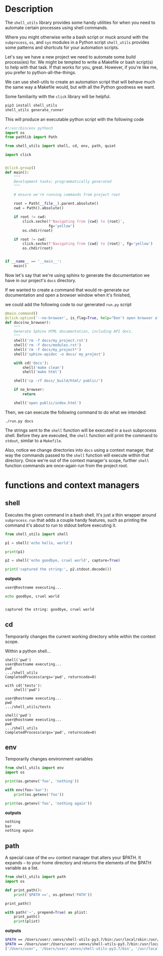 # Description

The `shell_utils` library provides some handy utilities for when you need to automate certain processes using shell commands.

Where you might otherwise write a bash script or muck around with the `subprocess`, `os`, and `sys`  modules in a Python script `shell_utils` provides
some patterns and shortcuts for your automation scripts.

Let's say we have a new project we need to automate some build process(es) for. We might be tempted to write a Makefile or bash
script(s) to help with that task. If that works for you, great. However, if you're like me, you prefer to python-all-the-things.

We can use shell-utils to create an automation script that will behave much the same way a Makefile would, but with all the
Python goodness we want.

Some familiarity with the `click` library will be helpful.

```bash
pip3 install shell_utils
shell_utils generate_runner
```

This will produce an executable python script with the following code
```python
#!/usr/bin/env python3
import os
from pathlib import Path

from shell_utils import shell, cd, env, path, quiet

import click


@click.group()
def main():
    """
    Development tasks; programmatically generated
    """

    # ensure we're running commands from project root

    root = Path(__file__).parent.absolute()
    cwd = Path().absolute()

    if root != cwd:
        click.secho(f'Navigating from {cwd} to {root}',
                    fg='yellow')
        os.chdir(root)

    if root != cwd:
        click.secho(f'Navigating from {cwd} to {root}', fg='yellow')
        os.chdir(root)


if __name__ == '__main__':
    main()
```

Now let's say that we're using sphinx to generate the documentation we have in our project's `docs` directory.

If we wanted to create a command that would re-generate our documentation and open a browser window when it's finished,

we could add the following code to our generated `run.py` script


```python
@main.command()
@click.option('--no-browser', is_flag=True, help="Don't open browser after building docs.")
def docs(no_browser):
    """
    Generate Sphinx HTML documentation, including API docs.
    """
    shell('rm -f docs/my_project.rst')
    shell('rm -f docs/modules.rst')
    shell('rm -f docs/my_project*')
    shell('sphinx-apidoc -o docs/ my_project')

    with cd('docs'):
        shell('make clean')
        shell('make html')

    shell('cp -rf docs/_build/html/ public/')

    if no_browser:
        return

    shell('open public/index.html')
```

Then, we can execute the following command to do what we intended:

`./run.py docs`

The strings sent to the `shell` function will be executed in a `bash` subprocess shell. Before they are executed,
the `shell` function will print the command to `stdout`, similar to a `Makefile`.

Also, notice we change directories into `docs` using a context manager, that way the commands passed to the `shell` function
will execute within that directory. Once we're out of the context manager's scope, further `shell` function commands are once-again run
from the project root.

# functions and context managers

## shell

Executes the given command in a bash shell. It's just a thin wrapper around `subprocess.run` that adds a couple handy features,
such as printing the command it's about to run to stdout before executing it.

```python
from shell_utils import shell

p1 = shell('echo hello, world')

print(p1)

p2 = shell('echo goodbye, cruel world', capture=True)

print('captured the string:', p2.stdout.decode())
```

**outputs**

```bash
user@hostname executing...

echo goodbye, cruel world


captured the string: goodbye, cruel world
```

## cd

Temporarily changes the current working directory while within the context scope.

Within a python shell...

```
shell('pwd')
user@hostname executing...
pwd
.../shell_utils
CompletedProcess(args='pwd', returncode=0)

with cd('tests'):
    shell('pwd')
    
user@hostname executing...
pwd
.../shell_utils/tests

shell('pwd')
user@hostname executing...
pwd
.../shell_utils
CompletedProcess(args='pwd', returncode=0)
```

## env

Temporarily changes environment variables

```python
from shell_utils import env
import os

print(os.getenv('foo', 'nothing'))

with env(foo='bar'):
    print(os.getenv('foo'))

print(os.getenv('foo', 'nothing again'))
```

**outputs**

```bash
nothing
bar
nothing again
```

## path

A special case of the `env` context manager that alters your $PATH. It expands `~` to your home directory and returns
the elements of the $PATH variable as a list.

```python
from shell_utils import path
import os

def print_path():
    print('$PATH ==', os.getenv('PATH'))

print_path()

with path('~', prepend=True) as plist:
    print_path()
    print(plist)
```

**outputs**

```bash
$PATH == /Users/user/.venvs/shell-utils-py3.7/bin:/usr/local/sbin:/usr/local/bin:/usr/bin:/bin:/usr/sbin:/sbin:/Library/TeX/texbin
$PATH == /Users/user:/Users/user/.venvs/shell-utils-py3.7/bin:/usr/local/sbin:/usr/local/bin:/usr/bin:/bin:/usr/sbin:/sbin:/Library/TeX/texbin
['/Users/user', '/Users/user/.venvs/shell-utils-py3.7/bin', '/usr/local/sbin', '/usr/local/bin', '/usr/bin', '/bin', '/usr/sbin', '/sbin', '/Library/TeX/texbin']
```
